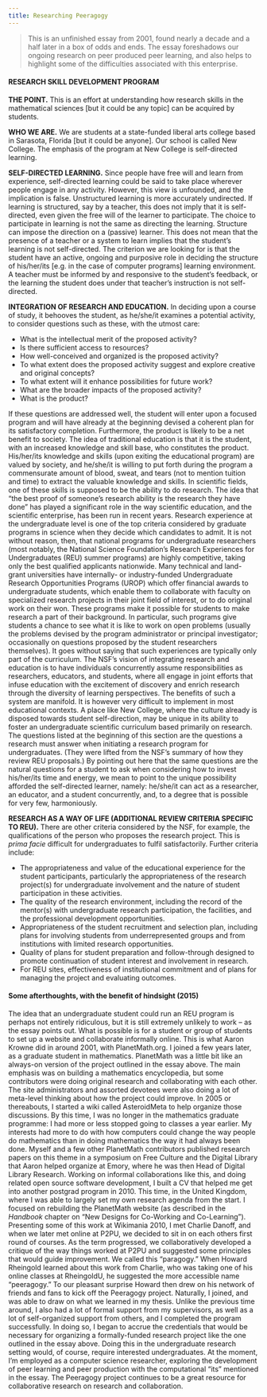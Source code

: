 ```yaml
---
title: Researching Peeragogy
---
```

> This is an unfinished essay from 2001, found nearly a decade and a
> half later in a box of odds and ends. The essay foreshadows our
> ongoing research on peer produced peer learning, and also helps to
> highlight some of the difficulties associated with this enterprise.

#### RESEARCH SKILL DEVELOPMENT PROGRAM

**THE POINT.** This is an effort at understanding how research skills in
the mathematical sciences [but it could be any topic] can be acquired by
students.

**WHO WE ARE.** We are students at a state-funded liberal arts college
based in Sarasota, Florida [but it could be anyone]. Our school is called New College. The
emphasis of the program at New College is self-directed learning.

**SELF-DIRECTED LEARNING.** Since people have free will and learn from
experience, self-directed learning could be said to take place wherever
people engage in any activity. However, this view is unfounded, and the
implication is false. Unstructured learning is more accurately
undirected. If learning is structured, say by a teacher, this does not
imply that it is self-directed, even given the free will of the learner
to participate. The choice to participate in learning is not the same as
directing the learning. Structure can impose the direction on a
(passive) learner. This does not mean that the presence of a teacher or
a system to learn implies that the student’s learning is not
self-directed. The criterion we are looking for is that the student have
an active, ongoing and purposive role in deciding the structure of
his/her/its [e.g. in the case of computer programs] learning
environment. A teacher must be informed by and responsive to the
student’s feedback, or the learning the student does under that
teacher’s instruction is not self-directed.

**INTEGRATION OF RESEARCH AND EDUCATION.** In deciding upon a course of
study, it behooves the student, as he/she/it examines a potential
activity, to consider questions such as these, with the utmost care:

-   What is the intellectual merit of the proposed activity?
-   Is there sufficient access to resources?
-   How well-conceived and organized is the proposed activity?
-   To what extent does the proposed activity suggest and explore
    creative and original concepts?
-   To what extent will it enhance possibilities for future work?
-   What are the broader impacts of the proposed activity?
-   What is the product?

If these questions are addressed well, the student will enter upon a
focused program and will have already at the beginning devised a
coherent plan for its satisfactory completion. Furthermore, the product
is likely to be a net benefit to society. The idea of traditional
education is that it is the student, with an increased knowledge and
skill base, who constitutes the product. His/her/its knowledge and
skills (upon exiting the educational program) are valued by society, and
he/she/it is willing to put forth during the program a commensurate
amount of blood, sweat, and tears (not to mention tuition and time) to
extract the valuable knowledge and skills. In scientific fields, one of
these skills is supposed to be the ability to do research. The idea that
“the best proof of someone’s research ability is the research they have
done” has played a significant role in the way scientific education, and
the scientific enterprise, has been run in recent years. Research
experience at the undergraduate level is one of the top criteria
considered by graduate programs in science when they decide which
candidates to admit. It is not without reason, then, that national
programs for undergraduate researchers (most notably, the National
Science Foundation’s Research Experiences for Undergraduates (REU)
summer programs) are highly competitive, taking only the best qualified
applicants nationwide. Many technical and land-grant universities have
internally- or industry-funded Undergraduate Research Opportunities
Programs (UROP) which offer financial awards to undergraduate students,
which enable them to collaborate with faculty on specialized research
projects in their joint field of interest, or to do original work on
their won. These programs make it possible for students to make research
a part of their background. In particular, such programs give students a
chance to see what it is like to work on open problems (usually the
problems devised by the program administrator or principal investigator;
occasionally on questions proposed by the student researchers
themselves). It goes without saying that such experiences are typically
only part of the curriculum. The NSF’s vision of integrating research
and education is to have individuals concurrently assume
responsibilities as researchers, educators, and students, where all
engage in joint efforts that infuse education with the excitement of
discovery and enrich research through the diversity of learning
perspectives. The benefits of such a system are manifold. It is however
very difficult to implement in most educational contexts. A place like
New College, where the culture already is disposed towards student
self-direction, may be unique in its ability to foster an undergraduate
scientific curriculum based primarily on research. The questions listed
at the beginning of this section are the questions a research must
answer when initiating a research program for undergraduates. (They were
lifted from the NSF’s summary of how they review REU proposals.) By
pointing out here that the same questions are the natural questions for
a student to ask when considering how to invest his/her/its time and
energy, we mean to point to the unique possibility afforded the
self-directed learner, namely: he/she/it can act as a researcher, an
educator, and a student concurrently, and, to a degree that is possible
for very few, harmoniously.

**RESEARCH AS A WAY OF LIFE (ADDITIONAL REVIEW CRITERIA SPECIFIC TO
REU).** There are other criteria considered by the NSF, for example, the
qualifications of the person who proposes the research project. This is
*prima facie* difficult for undergraduates to fulfil satisfactorily.
Further criteria include:

-   The appropriateness and value of the educational experience for the
    student participants, particularly the appropriateness of the
    research project(s) for undergraduate involvement and the nature of
    student participation in these activities.
-   The quality of the research environment, including the record of the
    mentor(s) with undergraduate research participation, the facilities,
    and the professional development opportunities.
-   Appropriateness of the student recruitment and selection plan,
    including plans for involving students from underrepresented groups
    and from institutions with limited research opportunities.
-   Quality of plans for student preparation and follow-through designed
    to promote continuation of student interest and involvement in
    research.
-   For REU sites, effectiveness of institutional commitment and of
    plans for managing the project and evaluating outcomes.

#### Some afterthoughts, with the benefit of hindsight (2015)

The idea that an undergraduate student could run an REU program is
perhaps not entirely ridiculous, but it is still extremely unlikely to
work – as the essay points out. What is possible is for a student or
group of students to set up a website and collaborate informally online.
This is what Aaron Krowne did in around 2001, with PlanetMath.org. I
joined a few years later, as a graduate student in mathematics.
PlanetMath was a little bit like an always-on version of the project
outlined in the essay above. The main emphasis was on building a
mathematics encyclopedia, but some contributors were doing original
research and collaborating with each other. The site administrators and
assorted devotees were also doing a lot of meta-level thinking about how
the project could improve. In 2005 or thereabouts, I started a wiki
called AsteroidMeta to help organize those discussions. By this time, I
was no longer in the mathematics graduate programme: I had more or less
stopped going to classes a year earlier. My interests had more to do
with how computers could change the way people do mathematics than in
doing mathematics the way it had always been done. Myself and a few
other PlanetMath contributors published research papers on this theme in
a symposium on Free Culture and the Digital Library that Aaron helped
organize at Emory, where he was then Head of Digital Library Research.
Working on informal collaborations like this, and doing related open
source software development, I built a CV that helped me get into
another postgrad program in 2010. This time, in the United Kingdom,
where I was able to largely set my own research agenda from the start. I
focused on rebuilding the PlanetMath website (as described in the
*Handbook* chapter on “New Designs for Co-Working and Co-Learning”).
Presenting some of this work at Wikimania 2010, I met Charlie Danoff,
and when we later met online at P2PU, we decided to sit in on each
others first round of courses. As the term progressed, we
collaboratively developed a critique of the way things worked at P2PU
and suggested some principles that would guide improvement. We called
this “paragogy.” When Howard Rheingold learned about this work from
Charlie, who was taking one of his online classes at RheingoldU, he
suggested the more accessible name “peeragogy.” To our pleasant surprise
Howard then drew on his network of friends and fans to kick off the
Peeragogy project. Naturally, I joined, and was able to draw on what we
learned in my thesis. Unlike the previous time around, I also had a lot
of formal support from my supervisors, as well as a lot of
self-organized support from others, and I completed the program
successfully. In doing so, I began to accrue the credentials that would
be necessary for organizing a formally-funded research project like the
one outlined in the essay above. Doing this in the undergraduate
research setting would, of course, require interested undergraduates. At
the moment, I’m employed as a computer science researcher, exploring the
development of peer learning and peer production with the computational
“its” mentioned in the essay. The Peeragogy project continues to be a
great resource for collaborative research on research and collaboration.

